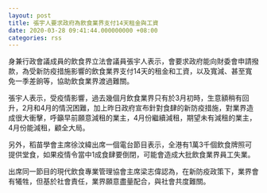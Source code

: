 ```yaml
---
layout: post
title: 張宇人要求政府為飲食業界支付14天租金與工資
date: 2020-03-28 09:41:44.000000000 +08:00
categories: rss
---
```


身兼行政會議成員的飲食界立法會議員張宇人表示，會要求政府能向財委會申請撥款，為受新防疫措施影響的飲食業界支付14天的租金和工資，以及寬減、甚至寬免一季差餉等，協助飲食業界渡過難關。

張宇人表示，受疫情影響，過去幾個月飲食業界只有於3月初時，生意額稍有回升，2月和4月的情況困難，加上昨日政府宣布針對食肆的新防疫措施，對業界造成很大衝擊，呼籲早前願意減租的業主，4月份繼續減租，期望未有減租的業主，4月份能減租，顧全大局。

另外，稻苗學會主席徐汶緯出席一個電台節目表示，全港有1萬3千個飲食牌照可提供堂食，如果疫情令當中1成食肆要倒閉，可能會造成大批飲食業界員工失業。

出席同一節目的現代飲食專業管理協會主席梁志偉認為，在新防疫政策下，業界會有犧牲，但基於社會責任，業界願意盡量配合，與社會共度難關。
